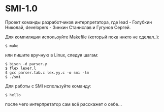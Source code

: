 # SMI-1.0
Проект команды разработчиков интерпретатора, где lead - Голубкин Николай, developers - Зинкин Станислав и  Гугунов Сергей.

Для компиляции используйте Makefile (который пока никто не сделал..):
```
$ make
```
или пишите вручную в Linux, следуя шагам:
```
$ bison -d parser.y
$ flex lexer.l
$ gcc parser.tab.c lex.yy.c -o smi -lm
$ ./smi
```
Для работы с SMI используйте команду:
```
$ hello
```
после чего интерпретатор сам всё расскажет о себе...
